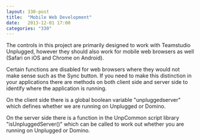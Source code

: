 ```yaml
---
layout: 330-post
title:  "Mobile Web Development"
date:   2013-12-01 17:00
categories: "330"
---
```


The controls in this project are primarily designed to work with Teamstudio Unplugged, however they should also work for mobile web browsers as well (Safari on iOS and Chrome on Android). 

Certain functions are disabled for web browsers where they would not make sense such as the Sync button. If you need to make this distinction in your applications there are methods on both client side and server side to identify where the application is running.

On the client side there is a global boolean variable "unpluggedserver" which defines whether we are running on Unplugged or Domino.

On the server side there is a function in the UnpCommon script library "isUnpluggedServer()" which can be called to work out whether you are running on Unplugged or Domino.